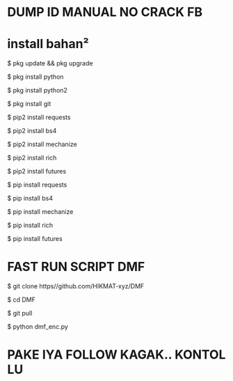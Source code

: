 # DUMP ID MANUAL NO CRACK FB

# install bahan²

$ pkg update && pkg upgrade

$ pkg install python

$ pkg install python2

$ pkg install git

$ pip2 install requests

$ pip2 install bs4

$ pip2 install mechanize

$ pip2 install rich

$ pip2 install futures

$ pip install requests

$ pip install bs4

$ pip install mechanize

$ pip install rich

$ pip install futures

# FAST RUN SCRIPT DMF

$ git clone https//github.com/HIKMAT-xyz/DMF

$ cd DMF

$ git pull

$ python dmf_enc.py

# PAKE IYA FOLLOW KAGAK.. KONTOL LU

